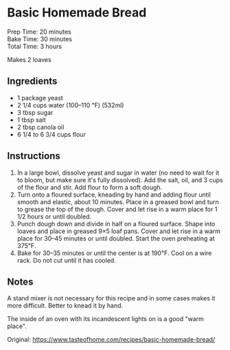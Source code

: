 # Basic Homemade Bread

Prep Time: 20 minutes  
Bake Time: 30 minutes  
Total Time: 3 hours  

Makes 2 loaves

## Ingredients

* 1 package yeast
* 2 1/4 cups water (100–110 ℉) (532ml)
* 3 tbsp sugar
* 1 tbsp salt
* 2 tbsp canola oil
* 6 1/4 to 6 3/4 cups flour

## Instructions

1. In a large bowl, dissolve yeast and sugar in water (no need to wait for it to bloom, but make sure it's fully dissolved). Add the salt, oil, and 3 cups of the flour and stir. Add flour to form a soft dough.
1. Turn onto a floured surface, kneading by hand and adding flour until smooth and elastic, about 10 minutes. Place in a greased bowl and turn to grease the top of the dough. Cover and let rise in a warm place for 1 1/2 hours or until doubled.
1. Punch dough down and divide in half on a floured surface. Shape into loaves and place in greased 9×5 loaf pans. Cover and let rise in a warm place for 30–45 minutes or until doubled. Start the oven preheating at 375℉.
1. Bake for 30–35 minutes or until the center is at 190℉. Cool on a wire rack. Do not cut until it has cooled.

## Notes

A stand mixer is not necessary for this recipe and in some cases makes it more difficult. Better to knead it by hand.

The inside of an oven with its incandescent lights on is a good "warm place".

Original: <https://www.tasteofhome.com/recipes/basic-homemade-bread/>
